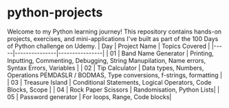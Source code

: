 # python-projects
Welcome to my Python learning journey! This repository contains hands-on projects, exercises, and mini-applications I've built as part of the 100 Days of Python challenge on Udemy.
| Day | Project Name | Topics Covered |
|-----|---------------|----------------|
| 01 | Band Name Generator | Printing, Inputting, Commenting, Debugging, String Manupilation, Name errors, Syntax Errors, Variables |
| 02 | Tip Calculator | Data types, Numbers, Operations PEMDASLR / BODMAS, Type conversions, f-strings, formatting |
| 03 | Treasure Island  | Conditional Statements, Logical Operators, Code Blocks, Scope |
| 04 | Rock Paper Scissors | Randomisation, Python Lists|
| 05 | Password generator | For loops, Range, Code blocks|
